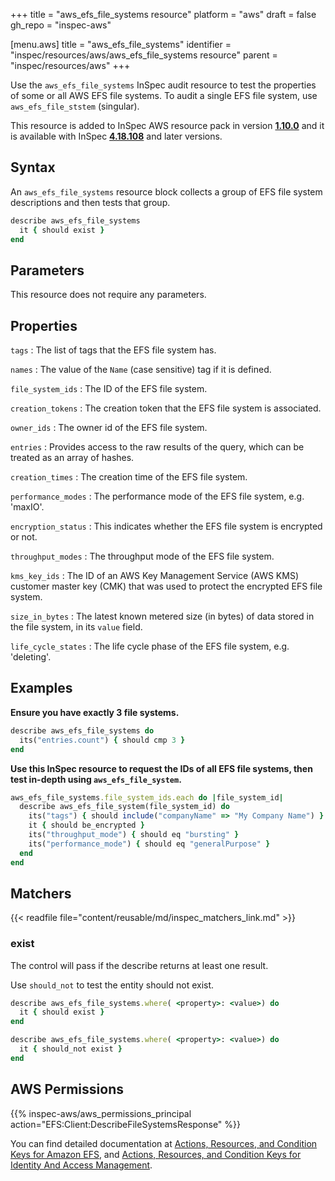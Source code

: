+++
title = "aws_efs_file_systems resource"
platform = "aws"
draft = false
gh_repo = "inspec-aws"

[menu.aws]
title = "aws_efs_file_systems"
identifier = "inspec/resources/aws/aws_efs_file_systems resource"
parent = "inspec/resources/aws"
+++

Use the `aws_efs_file_systems` InSpec audit resource to test the properties of some or all AWS EFS file systems. To audit a single EFS file system, use `aws_efs_file_ststem` (singular).

This resource is added to InSpec AWS resource pack in version **[1.10.0](https://github.com/inspec/inspec-aws/releases/tag/v1.10.0)** and it is available with InSpec **[4.18.108](https://github.com/inspec/inspec/releases/tag/v4.18.108)** and later versions.

## Syntax

An `aws_efs_file_systems` resource block collects a group of EFS file system descriptions and then tests that group.

```ruby
describe aws_efs_file_systems
  it { should exist }
end   
```

## Parameters

This resource does not require any parameters.

## Properties

`tags`
: The list of tags that the EFS file system has.

`names`
: The value of the `Name` (case sensitive) tag if it is defined.

`file_system_ids`
: The ID of the EFS file system.

`creation_tokens`
: The creation token that the EFS file system is associated.

`owner_ids`
: The owner id of the EFS file system.

`entries`
: Provides access to the raw results of the query, which can be treated as an array of hashes.

`creation_times`
: The creation time of the EFS file system.

`performance_modes`
: The performance mode of the EFS file system, e.g. 'maxIO'.

`encryption_status`
: This indicates whether the EFS file system is encrypted or not.

`throughput_modes`
: The throughput mode of the EFS file system.

`kms_key_ids`
: The ID of an AWS Key Management Service (AWS KMS) customer master key (CMK) that was used to protect the encrypted EFS file system.

`size_in_bytes`
: The latest known metered size (in bytes) of data stored in the file system, in its `value` field.

`life_cycle_states`
: The life cycle phase of the EFS file system, e.g. 'deleting'.

## Examples

**Ensure you have exactly 3 file systems.**

```ruby
describe aws_efs_file_systems do
  its("entries.count") { should cmp 3 }
end
```

**Use this InSpec resource to request the IDs of all EFS file systems, then test in-depth using `aws_efs_file_system`.**

```ruby
aws_efs_file_systems.file_system_ids.each do |file_system_id|
  describe aws_efs_file_system(file_system_id) do
    its("tags") { should include("companyName" => "My Company Name") }
    it { should be_encrypted }
    its("throughput_mode") { should eq "bursting" }
    its("performance_mode") { should eq "generalPurpose" }
  end
end
```

## Matchers

{{< readfile file="content/reusable/md/inspec_matchers_link.md" >}}

### exist

The control will pass if the describe returns at least one result.

Use `should_not` to test the entity should not exist.

```ruby
describe aws_efs_file_systems.where( <property>: <value>) do
  it { should exist }
end
```

```ruby
describe aws_efs_file_systems.where( <property>: <value>) do
  it { should_not exist }
end
```

## AWS Permissions

{{% inspec-aws/aws_permissions_principal action="EFS:Client:DescribeFileSystemsResponse" %}}

You can find detailed documentation at [Actions, Resources, and Condition Keys for Amazon EFS](https://docs.aws.amazon.com/IAM/latest/UserGuide/list_amazonelasticfilesystem.html), and [Actions, Resources, and Condition Keys for Identity And Access Management](https://docs.aws.amazon.com/IAM/latest/UserGuide/list_identityandaccessmanagement.html).
